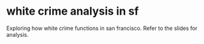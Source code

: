 # white crime analysis in sf

Exploring how white crime functions in san francisco. Refer to the slides for analysis.
